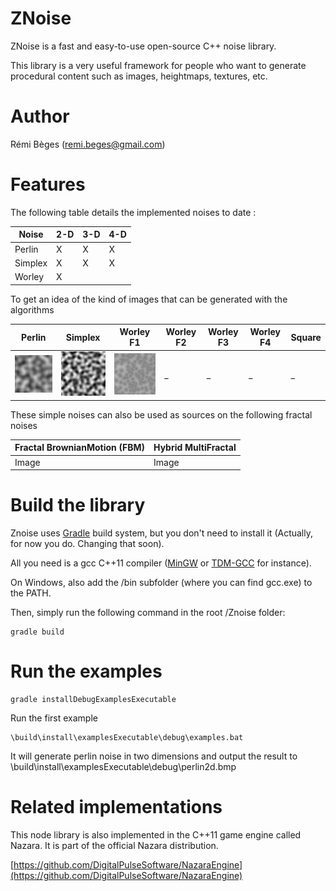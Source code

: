 # ZNoise
ZNoise is a fast and easy-to-use open-source C++ noise library.

This library is a very useful framework for people who want to generate procedural content such as images, heightmaps, textures, etc.

# Author
Rémi Bèges (remi.beges@gmail.com)

# Features

The following table details the implemented noises to date :



[Perlin2D]: https://github.com/Overdrivr/ZNoise/blob/master/tests/generate_all_noises/perlin2d.bmp "Perlin 2d"
[Simplex2D]: https://github.com/Overdrivr/ZNoise/blob/master/tests/generate_all_noises/simplex2d.bmp "Simplex 2d"
[Worley2D]: https://github.com/Overdrivr/ZNoise/blob/master/tests/generate_all_noises/worley2d.bmp "Worley 2d"

Noise   | 2-D | 3-D | 4-D
--------|-----|-----|-----
Perlin  |X    |X    |X    
Simplex |X    |X    |X    
Worley  |X    |     |     

To get an idea of the kind of images that can be generated with the algorithms

| Perlin | Simplex | Worley F1 | Worley F2 | Worley F3 | Worley F4 | Square
---------|---------|-----------|-----------|-----------|-----------|--------
![Perlin image][Perlin2D]    | ![Simplex image][Simplex2D]   | ![Worley F1 image][Worley2D]     |_     |_     |_      |_


These simple noises can also be used as sources on the following fractal noises

| Fractal BrownianMotion (FBM) | Hybrid MultiFractal |
-------------------------------|----------------------
Image                          |Image


# Build the library

Znoise uses [Gradle](http://gradle.org/) build system, but you don't need to install it (Actually, for now you do. Changing that soon).

All you need is a gcc C++11 compiler ([MinGW](http://www.mingw.org/) or [TDM-GCC](http://tdm-gcc.tdragon.net/) for instance).

On Windows, also add the /bin subfolder (where you can find gcc.exe) to the PATH.

Then, simply run the following command in the root /Znoise folder:

```
gradle build
```

# Run the examples
```
gradle installDebugExamplesExecutable
```
Run the first example
```
\build\install\examplesExecutable\debug\examples.bat
```
It will generate perlin noise in two dimensions and output the result to \build\install\examplesExecutable\debug\perlin2d.bmp

# Related implementations
This node library is also implemented in the C++11 game engine called Nazara. It is part of the official Nazara distribution.

[https://github.com/DigitalPulseSoftware/NazaraEngine](https://github.com/DigitalPulseSoftware/NazaraEngine)
